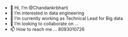 - 👋 Hi, I’m @Chandankrbharti
- 👀 I’m interested in data engineering
- 🌱 I’m currently working as Technical Lead for Big data
- 💞️ I’m looking to collaborate on ...
- 📫 How to reach me ...
8093010726
<!---
Chandankrbharti/Chandankrbharti is a ✨ special ✨ repository because its `README.md` (this file) appears on your GitHub profile.
You can click the Preview link to take a look at your changes.
--->
